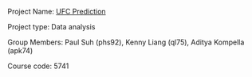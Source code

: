 Project Name: [UFC Prediction](https://github.com/KennyLiang2302/ufc_prediction)

Project type: Data analysis

Group Members: Paul Suh (phs92), Kenny Liang (ql75), Aditya Kompella (apk74)

Course code: 5741
